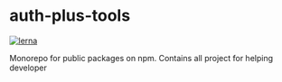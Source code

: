 # auth-plus-tools

[![lerna](https://img.shields.io/badge/maintained%20with-lerna-cc00ff.svg)](https://lerna.js.org/)

Monorepo for public packages on npm. Contains all project for helping developer
